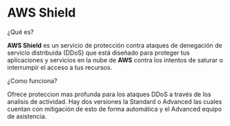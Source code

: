 # AWS Shield

¿Qué es?

**AWS Shield** es un servicio de protección contra ataques de denegación de servicio distribuida (DDoS) que está diseñado para proteger tus aplicaciones y servicios en la nube de **AWS** contra los intentos de saturar o interrumpir el acceso a tus recursos.

¿Como funciona?

Ofrece proteccion mas profunda para los ataques DDoS a través de los analisis de actividad. Hay dos versiones la Standard o Advanced las cuales cuentan con mitigación de esto de forma automática y el Advanced equipo de asistencia.